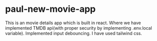 # paul-new-movie-app
This is an movie details app which is built in react. Where we have implemented TMDB api(with proper security by implementing .env.local variable). Implemented input debouncing. I have used tailwind css.
